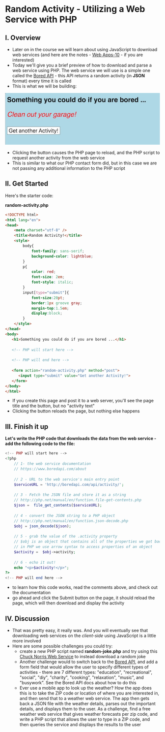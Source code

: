 # Random Activity - Utilizing a Web Service with PHP

## I. Overview
- Later on in the course we will learn about using JavaScript to download web services (and here are the notes - [Web Apps-10](notes/web-apps-10.md) - if you are interested)
- Today we'll give you a brief preview of how to download and parse a web service using PHP. The web service we will use is a simple one called the [Bored API](https://www.boredapi.com) - this API returns a random activity (in **JSON** format) every time it is called 
- This is what we will be building:

![Image](_images/random-activity-1.jpg)

- Clicking the button causes the PHP page to reload, and the PHP script to request another activity from the web service
- This is similar to what our PHP contact form did, but in this case we are not passing any additional information to the PHP script

## II. Get Started

Here's the starter code:

**random-activity.php**

```html
<!DOCTYPE html>
<html lang="en">
<head>
	<meta charset="utf-8" />
	<title>Random Activity!</title>
	<style>
		body{
			font-family: sans-serif;
			background-color: lightblue;
		}
		p{
			color: red;
			font-size: 2em;
			font-style: italic;
		}
		input[type="submit"]{
			font-size:20pt;
			border:1px groove gray;
			margin-top:1.5em;
			display:block;
		}
	</style>
</head>
<body>
   <h1>Something you could do if you are bored ...</h1>

   <!-- PHP will start here -->

   <!-- PHP will end here -->
	
   <form action="random-activity.php" method="post">
      <input type="submit" value="Get another Activity!">
   </form>
</body>
</html>
```

- If you create this page and post it to a web server, you'll see the page title and the button, but no "activity text"
- Clicking the button reloads the page, but nothing else happens

## III. Finish it up

**Let's write the PHP code that downloads the data from the web service - add the following code to the file:**

```php
<!-- PHP will start here -->
<?php
	// 1- the web service documentation
	// https://www.boredapi.com/about

	// 2 - URL to the web service's main entry point
	$serviceURL = 'http://boredapi.com/api/activity/';

	// 3 - Fetch the JSON file and store it as a string
	// http://php.net/manual/en/function.file-get-contents.php
	$json =  file_get_contents($serviceURL);
	
	// 4 - convert the JSON string to a PHP object
	// http://php.net/manual/en/function.json-decode.php
	$obj = json_decode($json); 
	
	// 5 - grab the value of the .activity property
	// $obj is an object that contains all of the properties we got back from the web service
	// in PHP we use arrow syntax to access properties of an object
	$activity =  $obj->activity; 
	
	// 6 - echo it out!
	echo "<p>$activity!</p>";
?>
<!-- PHP will end here -->
```

- to learn how this code works, read the comments above, and check out the documentation
- go ahead and click the Submit button on the page, it should reload the page, which will then download and display the activity

## IV. Discussion

- That was pretty easy, it really was. And you will eventually see that downloading web services on the *client-side* using JavaScript is a little more involved
- Here are some possible challenges you could try:
  - create a new PHP script named **random-joke.php** and try using this [Chuck Norris Web Service](http://www.icndb.com/api/) to instead download a random joke
  - Another challenge would to switch back to the [Bored API](https://www.boredapi.com/about), and add a form field that would allow the user to specify different types of activities - there are 7 different types:
"education", "recreational", "social", "diy", "charity", "cooking", "relaxation", "music", and "busywork". See the Bored API docs about how to do this
  - Ever use a mobile app to look up the weather? How the app does this is to take the ZIP code or location of where you are interested in, and then send that to a weather web service. The app then gets back a JSON file with the weather details, parses out the important details, and displays them to the user. As a challenge, find a free weather web service that gives weather forecasts per zip code, and write a PHP script that allows the user to type in a ZIP code, and then queries the service and displays the results to the user
